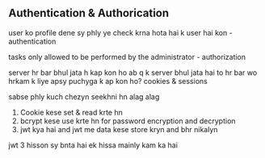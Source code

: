 ## Authentication & Authorication
user ko profile dene sy phly ye check krna hota hai k user hai kon - authentication

tasks only allowed to be performed by the administrator - authorization

server hr bar bhul jata h kap kon ho ab q k server bhul jata hai to hr bar wo hrkam k liye apsy  puchyga k ap kon ho?
cookies & sessions

sabse phly kuch chezyn seekhni hn alag alag
1. Cookie kese set & read krte hn
2. bcrypt kese use krte hn for password encryption and decryption
3. jwt kya hai and jwt me data kese store kryn and bhr nikalyn

jwt 3 hisson sy bnta hai ek hissa mainly kam ka hai